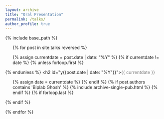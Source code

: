 ```yaml
---
layout: archive
title: "Oral Presentation"
permalink: /talks/
author_profile: true
---
```


{% include base_path %}

<ul>
{% for post in site.talks reversed %}

  {% assign currentdate = post.date | date: "%Y" %}
  {% if currentdate != date %}
    {% unless forloop.first %}</ul>{% endunless %}
    <h2 id="y{{post.date | date: "%Y"}}"><span style="color:gray">{{ currentdate }}</span></h2>
    <ul>
    {% assign date = currentdate %}
  {% endif %}
  {% if post.authors contains 'Biplab Ghosh' %}
    {% include archive-single-pub.html %}
  {% endif %}
  {% if forloop.last %}</ul>{% endif %}

{% endfor %}